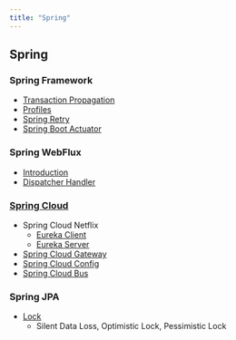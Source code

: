 ```yaml
---
title: "Spring"
---
```


## Spring

### Spring Framework

- [Transaction Propagation](TransactionPropagation/TransactionPropagation.md)
- [Profiles](SpringProfiles/SpringProfiles.md)
- [Spring Retry](SpringRetry/SpringRetry.md)
- [Spring Boot Actuator](SpringBootActuator/index.md)

### Spring WebFlux

- [Introduction](SpringWebflux/Introduction/Introduction.md)
- [Dispatcher Handler](SpringWebflux/DispatcherHandler/DispatcherHandler.md)

### [Spring Cloud](SpringCloud/index.md)

- Spring Cloud Netflix
	- [Eureka Client](SpringCloud/SpringCloudNetflix/EurekaClient/EurekaClient.md)
	- [Eureka Server](SpringCloud/SpringCloudNetflix/EurekaServer/EurekaServer.md)
- [Spring Cloud Gateway](SpringCloud/SpringCloudGateway/SpringCloudGateway.md)
- [Spring Cloud Config](SpringCloud/SpringCloudConfig/SpringCloudConfig.md)
- [Spring Cloud Bus](SpringCloud/SpringCloudBus/SpringCloudBus.md)

### Spring JPA

- [Lock](JPA/Lock/Lock.md)
	- Silent Data Loss, Optimistic Lock, Pessimistic Lock 